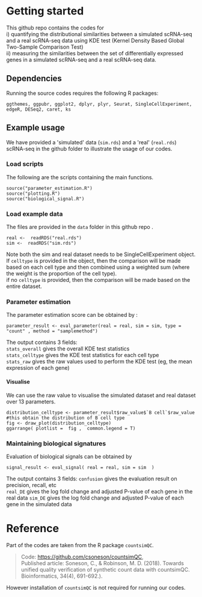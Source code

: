 

# Getting started 

This github repo contains the codes for   
i) quantifying the distributional similarities between a simulated scRNA-seq and a real scRNA-seq data using KDE test (Kernel Density Based Global Two-Sample Comparison Test)   
ii) measuring the similarities between the set of differentially expressed genes in a simulated scRNA-seq and a real scRNA-seq data. 




## Dependencies 

Running the source codes requires the following R packages: 

```
ggthemes, ggpubr, ggplot2, dplyr, plyr, Seurat, SingleCellExperiment, edgeR, DESeq2, caret, ks
```




## Example usage


We have provided a 'simulated' data (`sim.rds`) and a 'real' (`real.rds`) scRNA-seq in the github folder to illustrate the usage of our codes. 




### Load scripts 

The following are the scripts containing the main functions. 

```
source("parameter_estimation.R")  
source("plotting.R")  
source("biological_signal.R")
```

### Load example data 

The files are provided in the `data` folder in this github repo .

```
real <-  readRDS("real.rds")
sim <-  readRDS("sim.rds")

```

Note both the sim and real dataset needs to be SingleCellExperiment object.  
If `celltype` is provided in the object, then the comparison will be made based on each cell type and then combined using a weighted sum (where the weight is the proportion of the cell type).  
if no `celltype` is provided, then the comparison will be made based on the entire dataset. 



### Parameter estimation 

The parameter estimation score can be obtained by : 

```
parameter_result <- eval_parameter(real = real, sim = sim, type = "count" , method = "samplemethod")
```
The output contains 3 fields:   
`stats_overall` gives the overall KDE test statistics     
`stats_celltype` gives the KDE test statistics for each cell type   
`stats_raw` gives the raw values used to perform the KDE test (eg, the mean expression of each gene) 


#### Visualise 

We can use the raw value to visualise the simulated dataset and real dataset over 13 parameters. 

```
distribution_celltype <- parameter_result$raw_value$`B cell`$raw_value #this obtain the distribution of B cell type 
fig <- draw_plot(distribution_celltype) 
ggarrange( plotlist =  fig ,  common.legend = T)

```


### Maintaining biological signatures

  
Evaluation of biological signals can be obtained by 

```
signal_result <- eval_signal( real = real, sim = sim  )
```

The output contains 3 fields:
`confusion` gives the evaluation result on precision, recall, etc   
`real_DE` gives the log fold change and adjusted P-value of each gene in the real data
`sim_DE` gives the log fold change and adjusted P-value of each gene in the simulated data


# Reference

Part of the codes are taken from the R package `countsimQC`.    

> Code: https://github.com/csoneson/countsimQC,   
Published article: Soneson, C., & Robinson, M. D. (2018). Towards unified quality verification of synthetic count data with countsimQC. Bioinformatics, 34(4), 691-692.).   

However installation of `countsimQC` is not required for running our codes. 